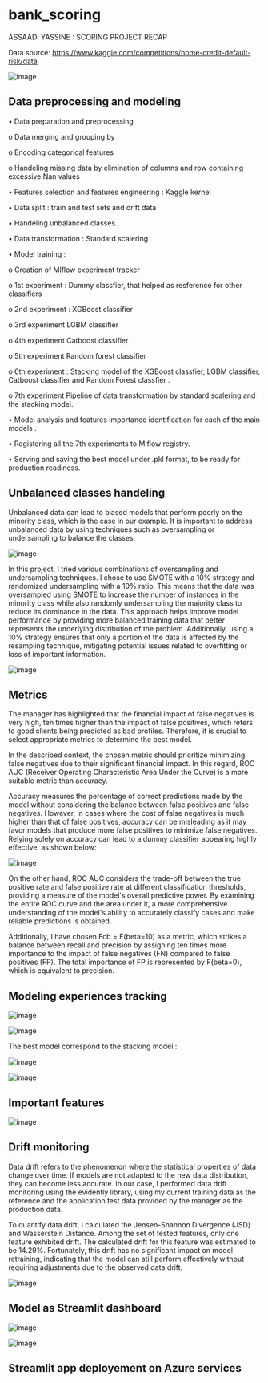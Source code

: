 # bank_scoring
ASSAADI YASSINE : SCORING PROJECT RECAP

Data source: https://www.kaggle.com/competitions/home-credit-default-risk/data

![image](https://github.com/Yassaadi/bank_scoring/assets/106546639/45b0970c-bccd-4b58-a354-a73325509c29)

## Data preprocessing and modeling 

•	Data preparation and preprocessing  

 o Data merging and grouping by
 
 o Encoding categorical features 
 
 o	Handeling missing data by elimination of columns and row containing excessive Nan values

•	Features selection and features engineering : Kaggle kernel

•	Data split : train and test sets and drift data

•	Handeling unbalanced classes.

•	Data transformation : Standard scalering

•	Model training : 

o	Creation of Mlflow experiment tracker

o	1st experiment : Dummy classfier, that helped as resference for other classifiers 

o	2nd experiment : XGBoost classifier

o	3rd experiment LGBM classifier

o	4th experiment Catboost classifier

o	5th experiment Random forest classifier 

o	6th experiment : Stacking model of the XGBoost classfier, LGBM classifier, Catboost classifier and Random Forest classfier .

o	7th experiment Pipeline of data transformation by standard scalering and the stacking model.

•	Model analysis and features importance identification for each of the main models .

•	Registering all the 7th experiments to Mlflow registry.

•	Serving and saving the best model under .pkl format, to be ready for production readiness.

## Unbalanced classes handeling 

Unbalanced data can lead to biased models that perform poorly on the minority class, which is the case in our example. It is important to address unbalanced data by using techniques such as oversampling or undersampling to balance the classes.

![image](https://github.com/Yassaadi/bank_scoring/assets/106546639/c022f080-aa50-4f19-b762-d5ffeb40bd15)

In this project, I tried various combinations of oversampling and undersampling techniques. I chose to use SMOTE with a 10% strategy and randomized undersampling with a 10% ratio. This means that the data was oversampled using SMOTE to increase the number of instances in the minority class while also randomly undersampling the majority class to reduce its dominance in the data. This approach helps improve model performance by providing more balanced training data that better represents the underlying distribution of the problem. Additionally, using a 10% strategy ensures that only a portion of the data is affected by the resampling technique, mitigating potential issues related to overfitting or loss of important information.

![image](https://github.com/Yassaadi/bank_scoring/assets/106546639/65b40e51-8238-46be-bfae-14556e22078b)


## Metrics 

The manager has highlighted that the financial impact of false negatives is very high, ten times higher than the impact of false positives, which refers to good clients being predicted as bad profiles. Therefore, it is crucial to select appropriate metrics to determine the best model.

In the described context, the chosen metric should prioritize minimizing false negatives due to their significant financial impact. In this regard, ROC AUC (Receiver Operating Characteristic Area Under the Curve) is a more suitable metric than accuracy.

Accuracy measures the percentage of correct predictions made by the model without considering the balance between false positives and false negatives. However, in cases where the cost of false negatives is much higher than that of false positives, accuracy can be misleading as it may favor models that produce more false positives to minimize false negatives. Relying solely on accuracy can lead to a dummy classifier appearing highly effective, as shown below:

![image](https://github.com/Yassaadi/bank_scoring/assets/106546639/93e106e7-98d8-48d1-9d12-402c33998fc3)

On the other hand, ROC AUC considers the trade-off between the true positive rate and false positive rate at different classification thresholds, providing a measure of the model's overall predictive power. By examining the entire ROC curve and the area under it, a more comprehensive understanding of the model's ability to accurately classify cases and make reliable predictions is obtained.

Additionally, I have chosen Fcb = F(beta=10) as a metric, which strikes a balance between recall and precision by assigning ten times more importance to the impact of false negatives (FN) compared to false positives (FP). The total importance of FP is represented by F(beta=0), which is equivalent to precision.

## Modeling experiences tracking 

![image](https://github.com/Yassaadi/bank_scoring/assets/106546639/e5591b8d-a7ca-41f5-9250-f4573369bd6c)

![image](https://github.com/Yassaadi/bank_scoring/assets/106546639/288e41d3-3392-476e-bf9c-4378bea068ed)


The best model correspond to the stacking model :

![image](https://github.com/Yassaadi/bank_scoring/assets/106546639/00ece513-ed44-4aba-82b2-0481e734ec2d)


![image](https://github.com/Yassaadi/bank_scoring/assets/106546639/c73c1730-663f-44da-a8e0-19c250ef70a6)


## Important features

![image](https://github.com/Yassaadi/bank_scoring/assets/106546639/f11938f2-0710-4a64-a62e-908fc7aa56da)

## Drift monitoring 

Data drift refers to the phenomenon where the statistical properties of data change over time. If models are not adapted to the new data distribution, they can become less accurate. In our case, I performed data drift monitoring using the evidently library, using my current training data as the reference and the application test data provided by the manager as the production data.

To quantify data drift, I calculated the Jensen-Shannon Divergence (JSD) and Wasserstein Distance. Among the set of tested features, only one feature exhibited drift. The calculated drift for this feature was estimated to be 14.29%. Fortunately, this drift has no significant impact on model retraining, indicating that the model can still perform effectively without requiring adjustments due to the observed data drift.

![image](https://github.com/Yassaadi/bank_scoring/assets/106546639/d828fb87-c0a7-4574-8860-c90a2a8e436c)


## Model as Streamlit dashboard

![image](https://github.com/Yassaadi/bank_scoring/assets/106546639/b87dba9e-bcc3-4c1a-a733-ca42a3f88864)

![image](https://github.com/Yassaadi/bank_scoring/assets/106546639/aefbcb39-1dd4-4f78-a5b9-94a42967d0de)

## Streamlit app deployement on Azure services




 
 
 
 
